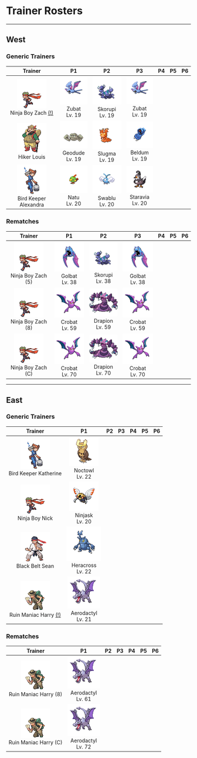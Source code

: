 # Trainer Rosters

---

## West


### Generic Trainers

| Trainer | P1 | P2 | P3 | P4 | P5 | P6 |
|:-------:|:--:|:--:|:--:|:--:|:--:|:--:|
| ![Ninja Boy Zach [(!)](#rematches)](../../assets/trainers/ninja_boy.png "Ninja Boy Zach [(!)](#rematches)")<br>Ninja Boy Zach [(!)](#rematches) | ![Zubat](../../assets/sprites/zubat/front.gif "Zubat")<br>Zubat<br>Lv. 19 | ![Skorupi](../../assets/sprites/skorupi/front.gif "Skorupi")<br>Skorupi<br>Lv. 19 | ![Zubat](../../assets/sprites/zubat/front.gif "Zubat")<br>Zubat<br>Lv. 19 |
| ![Hiker Louis](../../assets/trainers/hiker.png "Hiker Louis")<br>Hiker Louis | ![Geodude](../../assets/sprites/geodude/front.gif "Geodude")<br>Geodude<br>Lv. 19 | ![Slugma](../../assets/sprites/slugma/front.gif "Slugma")<br>Slugma<br>Lv. 19 | ![Beldum](../../assets/sprites/beldum/front.gif "Beldum")<br>Beldum<br>Lv. 19 |
| ![Bird Keeper Alexandra](../../assets/trainers/bird_keeper.png "Bird Keeper Alexandra")<br>Bird Keeper Alexandra | ![Natu](../../assets/sprites/natu/front.gif "Natu")<br>Natu<br>Lv. 20 | ![Swablu](../../assets/sprites/swablu/front.gif "Swablu")<br>Swablu<br>Lv. 20 | ![Staravia](../../assets/sprites/staravia/front.gif "Staravia")<br>Staravia<br>Lv. 20 |


### Rematches

| Trainer | P1 | P2 | P3 | P4 | P5 | P6 |
|:-------:|:--:|:--:|:--:|:--:|:--:|:--:|
| ![Ninja Boy Zach (5)](../../assets/trainers/ninja_boy.png "Ninja Boy Zach (5)")<br>Ninja Boy Zach (5) | ![Golbat](../../assets/sprites/golbat/front.gif "Golbat")<br>Golbat<br>Lv. 38 | ![Skorupi](../../assets/sprites/skorupi/front.gif "Skorupi")<br>Skorupi<br>Lv. 38 | ![Golbat](../../assets/sprites/golbat/front.gif "Golbat")<br>Golbat<br>Lv. 38 |
| ![Ninja Boy Zach (8)](../../assets/trainers/ninja_boy.png "Ninja Boy Zach (8)")<br>Ninja Boy Zach (8) | ![Crobat](../../assets/sprites/crobat/front.gif "Crobat")<br>Crobat<br>Lv. 59 | ![Drapion](../../assets/sprites/drapion/front.gif "Drapion")<br>Drapion<br>Lv. 59 | ![Crobat](../../assets/sprites/crobat/front.gif "Crobat")<br>Crobat<br>Lv. 59 |
| ![Ninja Boy Zach (C)](../../assets/trainers/ninja_boy.png "Ninja Boy Zach (C)")<br>Ninja Boy Zach (C) | ![Crobat](../../assets/sprites/crobat/front.gif "Crobat")<br>Crobat<br>Lv. 70 | ![Drapion](../../assets/sprites/drapion/front.gif "Drapion")<br>Drapion<br>Lv. 70 | ![Crobat](../../assets/sprites/crobat/front.gif "Crobat")<br>Crobat<br>Lv. 70 |


---

## East


### Generic Trainers

| Trainer | P1 | P2 | P3 | P4 | P5 | P6 |
|:-------:|:--:|:--:|:--:|:--:|:--:|:--:|
| ![Bird Keeper Katherine](../../assets/trainers/bird_keeper.png "Bird Keeper Katherine")<br>Bird Keeper Katherine | ![Noctowl](../../assets/sprites/noctowl/front.gif "Noctowl")<br>Noctowl<br>Lv. 22 |
| ![Ninja Boy Nick](../../assets/trainers/ninja_boy.png "Ninja Boy Nick")<br>Ninja Boy Nick | ![Ninjask](../../assets/sprites/ninjask/front.gif "Ninjask")<br>Ninjask<br>Lv. 20 |
| ![Black Belt Sean](../../assets/trainers/black_belt.png "Black Belt Sean")<br>Black Belt Sean | ![Heracross](../../assets/sprites/heracross/front.gif "Heracross")<br>Heracross<br>Lv. 22 |
| ![Ruin Maniac Harry [(!)](#rematches)](../../assets/trainers/ruin_maniac.png "Ruin Maniac Harry [(!)](#rematches)")<br>Ruin Maniac Harry [(!)](#rematches) | ![Aerodactyl](../../assets/sprites/aerodactyl/front.gif "Aerodactyl")<br>Aerodactyl<br>Lv. 21 |


### Rematches

| Trainer | P1 | P2 | P3 | P4 | P5 | P6 |
|:-------:|:--:|:--:|:--:|:--:|:--:|:--:|
| ![Ruin Maniac Harry (8)](../../assets/trainers/ruin_maniac.png "Ruin Maniac Harry (8)")<br>Ruin Maniac Harry (8) | ![Aerodactyl](../../assets/sprites/aerodactyl/front.gif "Aerodactyl")<br>Aerodactyl<br>Lv. 61 |
| ![Ruin Maniac Harry (C)](../../assets/trainers/ruin_maniac.png "Ruin Maniac Harry (C)")<br>Ruin Maniac Harry (C) | ![Aerodactyl](../../assets/sprites/aerodactyl/front.gif "Aerodactyl")<br>Aerodactyl<br>Lv. 72 |

